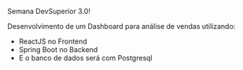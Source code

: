 Semana DevSuperior 3.0!

Desenvolvimento de um Dashboard para análise de vendas utilizando:
- ReactJS no Frontend
- Spring Boot no Backend
- E o banco de dados será com Postgresql
